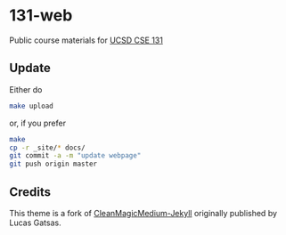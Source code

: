 # 131-web

Public course materials for [UCSD CSE 131](https://ucsd-progsys.github.io/131-web)

## Update

Either do 

```bash
make upload
```

or, if you prefer

```bash
make 
cp -r _site/* docs/ 
git commit -a -m "update webpage"
git push origin master
```

## Credits 

This theme is a fork of [CleanMagicMedium-Jekyll](https://github.com/SpaceG/CleanMagicMedium-Jekyll) 
originally published by Lucas Gatsas.

